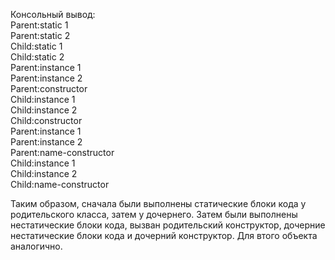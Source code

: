 Консольный вывод:  
Parent:static 1  
Parent:static 2  
Child:static 1  
Child:static 2  
Parent:instance 1  
Parent:instance 2  
Parent:constructor  
Child:instance 1  
Child:instance 2  
Child:constructor  
Parent:instance 1  
Parent:instance 2  
Parent:name-constructor  
Child:instance 1  
Child:instance 2  
Child:name-constructor  

Таким образом, сначала были выполнены статические блоки кода у родительского класса, затем у дочернего.
Затем были выполнены нестатические блоки кода, вызван родительский конструктор, дочерние нестатические блоки кода и дочерний конструктор.
Для втого объекта аналогично.
